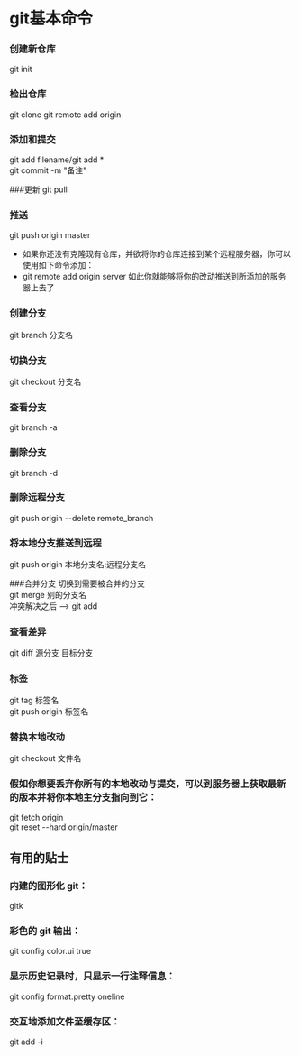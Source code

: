 # git基本命令

### 创建新仓库
 git init

### 检出仓库
 git clone
 git remote add origin

### 添加和提交
git add filename/git add *  
git commit -m "备注"

###更新
git pull

### 推送
git push origin master  
* 如果你还没有克隆现有仓库，并欲将你的仓库连接到某个远程服务器，你可以使用如下命令添加：  
* git remote add origin server
如此你就能够将你的改动推送到所添加的服务器上去了    

### 创建分支
 git branch 分支名
### 切换分支
 git checkout 分支名
### 查看分支
 git branch -a
### 删除分支
 git branch -d
### 删除远程分支
git push origin --delete remote_branch
###  将本地分支推送到远程
 git push origin 本地分支名:远程分支名

###合并分支
  切换到需要被合并的分支  
  git merge 别的分支名  
  冲突解决之后 --> git add  

### 查看差异
git diff 源分支 目标分支

### 标签  
git tag 标签名  
git push origin 标签名

### 替换本地改动
git checkout 文件名

### 假如你想要丢弃你所有的本地改动与提交，可以到服务器上获取最新的版本并将你本地主分支指向到它：
git fetch origin  
git reset --hard origin/master

## 有用的贴士
### 内建的图形化 git：
gitk

### 彩色的 git 输出：
git config color.ui true

### 显示历史记录时，只显示一行注释信息：
git config format.pretty oneline

### 交互地添加文件至缓存区：
git add -i
